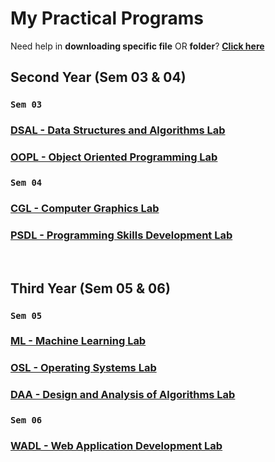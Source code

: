 # My Practical Programs

Need help in **downloading specific file** OR **folder**? [**Click here**](https://github.com/GopalSaraf/Practicals/wiki)

## Second Year (Sem 03 & 04)

### `Sem 03`

### [DSAL - Data Structures and Algorithms Lab](DSAL)

### [OOPL - Object Oriented Programming Lab](OOPL)

### `Sem 04`

### [CGL - Computer Graphics Lab](CGL)

### [PSDL - Programming Skills Development Lab](PSDL)

<br>

## Third Year (Sem 05 & 06)

### `Sem 05`

### [ML - Machine Learning Lab](ML)

### [OSL - Operating Systems Lab](OSL)

### [DAA - Design and Analysis of Algorithms Lab](DAA)

### `Sem 06`

### [WADL - Web Application Development Lab](WADL)
